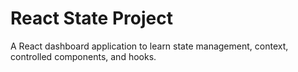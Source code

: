 # React State Project
A React dashboard application to learn state management, context, controlled components, and hooks.